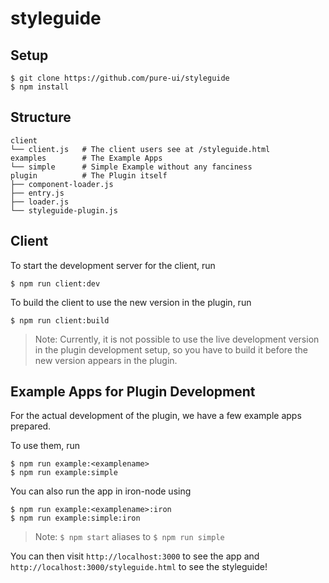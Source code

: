 # styleguide

## Setup

```
$ git clone https://github.com/pure-ui/styleguide
$ npm install
```

## Structure

```
client
└── client.js   # The client users see at /styleguide.html
examples        # The Example Apps
└── simple      # Simple Example without any fanciness
plugin          # The Plugin itself
├── component-loader.js
├── entry.js
├── loader.js
└── styleguide-plugin.js
```

## Client

To start the development server for the client, run

```
$ npm run client:dev
```

To build the client to use the new version in the plugin, run

```
$ npm run client:build
```

> Note: Currently, it is not possible to use the live development version in the plugin development setup, so you have to build it before the new version appears in the plugin.

## Example Apps for Plugin Development

For the actual development of the plugin, we have a few example apps prepared.

To use them, run

```
$ npm run example:<examplename>
$ npm run example:simple
```

You can also run the app in iron-node using

```
$ npm run example:<examplename>:iron
$ npm run example:simple:iron
```

> Note: `$ npm start` aliases to `$ npm run simple`

You can then visit `http://localhost:3000` to see the app and `http://localhost:3000/styleguide.html` to see the styleguide!
